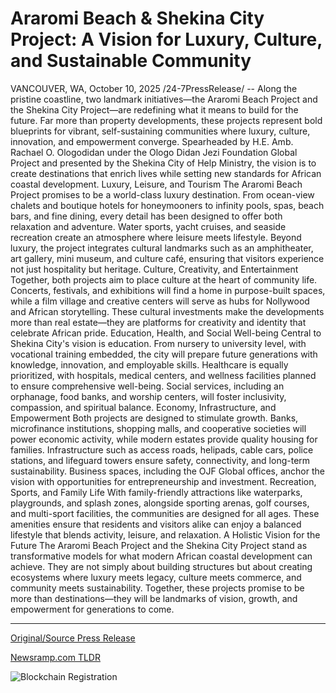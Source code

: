 # Araromi Beach &amp; Shekina City Project: A Vision for Luxury, Culture, and Sustainable Community

VANCOUVER, WA, October 10, 2025 /24-7PressRelease/ -- Along the pristine coastline, two landmark initiatives—the Araromi Beach Project and the Shekina City Project—are redefining what it means to build for the future. Far more than property developments, these projects represent bold blueprints for vibrant, self-sustaining communities where luxury, culture, innovation, and empowerment converge. Spearheaded by H.E. Amb. Rachael O. Ologodidan under the Ologo Didan Jezi Foundation Global Project and presented by the Shekina City of Help Ministry, the vision is to create destinations that enrich lives while setting new standards for African coastal development.  Luxury, Leisure, and Tourism The Araromi Beach Project promises to be a world-class luxury destination. From ocean-view chalets and boutique hotels for honeymooners to infinity pools, spas, beach bars, and fine dining, every detail has been designed to offer both relaxation and adventure. Water sports, yacht cruises, and seaside recreation create an atmosphere where leisure meets lifestyle. Beyond luxury, the project integrates cultural landmarks such as an amphitheater, art gallery, mini museum, and culture café, ensuring that visitors experience not just hospitality but heritage.  Culture, Creativity, and Entertainment Together, both projects aim to place culture at the heart of community life. Concerts, festivals, and exhibitions will find a home in purpose-built spaces, while a film village and creative centers will serve as hubs for Nollywood and African storytelling. These cultural investments make the developments more than real estate—they are platforms for creativity and identity that celebrate African pride.  Education, Health, and Social Well-being Central to Shekina City's vision is education. From nursery to university level, with vocational training embedded, the city will prepare future generations with knowledge, innovation, and employable skills. Healthcare is equally prioritized, with hospitals, medical centers, and wellness facilities planned to ensure comprehensive well-being. Social services, including an orphanage, food banks, and worship centers, will foster inclusivity, compassion, and spiritual balance.  Economy, Infrastructure, and Empowerment Both projects are designed to stimulate growth. Banks, microfinance institutions, shopping malls, and cooperative societies will power economic activity, while modern estates provide quality housing for families. Infrastructure such as access roads, helipads, cable cars, police stations, and lifeguard towers ensure safety, connectivity, and long-term sustainability. Business spaces, including the OJF Global offices, anchor the vision with opportunities for entrepreneurship and investment.  Recreation, Sports, and Family Life With family-friendly attractions like waterparks, playgrounds, and splash zones, alongside sporting arenas, golf courses, and multi-sport facilities, the communities are designed for all ages. These amenities ensure that residents and visitors alike can enjoy a balanced lifestyle that blends activity, leisure, and relaxation.  A Holistic Vision for the Future The Araromi Beach Project and the Shekina City Project stand as transformative models for what modern African coastal development can achieve. They are not simply about building structures but about creating ecosystems where luxury meets legacy, culture meets commerce, and community meets sustainability.  Together, these projects promise to be more than destinations—they will be landmarks of vision, growth, and empowerment for generations to come. 

---

[Original/Source Press Release](https://www.24-7pressrelease.com/press-release/527569/araromi-beach-shekina-city-project-a-vision-for-luxury-culture-and-sustainable-community)
                    

[Newsramp.com TLDR](https://newsramp.com/curated-news/african-coastal-projects-redefine-luxury-culture-community-development/f57980a7dab1b0fbfe337fd69e5583d2) 

 

 



![Blockchain Registration](https://cdn.newsramp.app/24-7PressRelease/qrcode/2510/10/pinttYE3.webp)